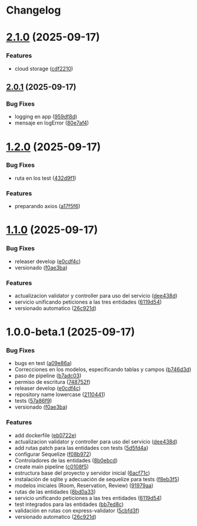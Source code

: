 # Changelog

# [2.1.0](https://github.com/MateoHincapieA/PracticaDevopsHotel/compare/v2.0.1...v2.1.0) (2025-09-17)


### Features

* cloud storage ([cdf2210](https://github.com/MateoHincapieA/PracticaDevopsHotel/commit/cdf221055808ea8056ce519602ad018b08ee8f9e))

## [2.0.1](https://github.com/MateoHincapieA/PracticaDevopsHotel/compare/v2.0.0...v2.0.1) (2025-09-17)


### Bug Fixes

* logging en app ([959df8d](https://github.com/MateoHincapieA/PracticaDevopsHotel/commit/959df8df10414adaff01a18961e38a4e1c916e38))
* mensaje en logError ([80e7af4](https://github.com/MateoHincapieA/PracticaDevopsHotel/commit/80e7af49106b8821b76014fbe2c28d9e0d3a80a1))

# [1.2.0](https://github.com/MateoHincapieA/PracticaDevopsHotel/compare/v1.1.0...v1.2.0) (2025-09-17)


### Bug Fixes

* ruta en los test ([432d9f1](https://github.com/MateoHincapieA/PracticaDevopsHotel/commit/432d9f1ca93565720951e1385c19c9363b19feaa))


### Features

* preparando axios ([a17f5f6](https://github.com/MateoHincapieA/PracticaDevopsHotel/commit/a17f5f67a1e93bb6d524dff648803316b36843bc))

# [1.1.0](https://github.com/MateoHincapieA/PracticaDevopsHotel/compare/v1.0.0...v1.1.0) (2025-09-17)


### Bug Fixes

* releaser develop ([e0cdf4c](https://github.com/MateoHincapieA/PracticaDevopsHotel/commit/e0cdf4c4a7448e3f6a371b4c6d282448b9fa409b))
* versionado ([f0ae3ba](https://github.com/MateoHincapieA/PracticaDevopsHotel/commit/f0ae3ba7c981dcf7bf64c0778b5e999fe6c90974))


### Features

* actualizacion validator y controller para uso del servicio ([dee438d](https://github.com/MateoHincapieA/PracticaDevopsHotel/commit/dee438d77a7ff5f90b153a2b4ec41c9bdf3f186d))
* servicio unificando peticiones a las tres entidades ([6119d54](https://github.com/MateoHincapieA/PracticaDevopsHotel/commit/6119d5463ec9550e702b8a8e61610906cdf01386))
* versionado automatico ([26c921d](https://github.com/MateoHincapieA/PracticaDevopsHotel/commit/26c921d3b0f3d09940706963270a2eec505132c1))

# 1.0.0-beta.1 (2025-09-17)


### Bug Fixes

* bugs en test ([a09e86a](https://github.com/MateoHincapieA/PracticaDevopsHotel/commit/a09e86aa2138292961d282c077d34283ec9b8fa5))
* Correcciones en los modelos, especificando tablas y campos ([b746d3d](https://github.com/MateoHincapieA/PracticaDevopsHotel/commit/b746d3d0a81f787ae7151bed6a5f1684e619817e))
* paso de pipeline ([b7adc03](https://github.com/MateoHincapieA/PracticaDevopsHotel/commit/b7adc035d90d1de54f49a07e84854e7c3471c0ce))
* permiso de escritura ([748752f](https://github.com/MateoHincapieA/PracticaDevopsHotel/commit/748752f471bf1fbaa621c85885ec5cba41a4d125))
* releaser develop ([e0cdf4c](https://github.com/MateoHincapieA/PracticaDevopsHotel/commit/e0cdf4c4a7448e3f6a371b4c6d282448b9fa409b))
* repository name lowercase ([2110441](https://github.com/MateoHincapieA/PracticaDevopsHotel/commit/211044101b7d78416d93072d39b4147974136302))
* tests ([57a86f9](https://github.com/MateoHincapieA/PracticaDevopsHotel/commit/57a86f9094f74c23c755c8d24c121f854173f505))
* versionado ([f0ae3ba](https://github.com/MateoHincapieA/PracticaDevopsHotel/commit/f0ae3ba7c981dcf7bf64c0778b5e999fe6c90974))


### Features

*  add dockerfile ([eb0722e](https://github.com/MateoHincapieA/PracticaDevopsHotel/commit/eb0722ed30471fad3fd04131e3ffb18d0ddcf541))
* actualizacion validator y controller para uso del servicio ([dee438d](https://github.com/MateoHincapieA/PracticaDevopsHotel/commit/dee438d77a7ff5f90b153a2b4ec41c9bdf3f186d))
* add rutas patch para las entidades con tests ([5d5fd4a](https://github.com/MateoHincapieA/PracticaDevopsHotel/commit/5d5fd4a642ebc0ac5282761227eebc43d48bcd9e))
* configurar Sequelize ([f08b972](https://github.com/MateoHincapieA/PracticaDevopsHotel/commit/f08b972503dd00b94dcf2bccc7fe5facdcb45b68))
* Controladores de las entidades ([8b0ebcd](https://github.com/MateoHincapieA/PracticaDevopsHotel/commit/8b0ebcd68ed3649f2e2db453c7500137e664acee))
* create main pipeline ([c0108f5](https://github.com/MateoHincapieA/PracticaDevopsHotel/commit/c0108f58fe8b3991ba8734691bc46a8d334cf88a))
* estructura base del proyecto y servidor inicial ([6acf71c](https://github.com/MateoHincapieA/PracticaDevopsHotel/commit/6acf71c1cd737006541665df2aa43a7638c13d0f))
* instalación de sqlite y adecuación de sequelize para tests ([f8eb3f5](https://github.com/MateoHincapieA/PracticaDevopsHotel/commit/f8eb3f5b7e7b8ed47cddce2a14bf05fe0f61924b))
* modelos iniciales (Room, Reservation, Review) ([91979aa](https://github.com/MateoHincapieA/PracticaDevopsHotel/commit/91979aa62219b41fecfa9e6ea5c19d6eaa8ebd62))
* rutas de las entidades ([8bd0a33](https://github.com/MateoHincapieA/PracticaDevopsHotel/commit/8bd0a33ad638cc0113877f31b7ae17e7ef297b69))
* servicio unificando peticiones a las tres entidades ([6119d54](https://github.com/MateoHincapieA/PracticaDevopsHotel/commit/6119d5463ec9550e702b8a8e61610906cdf01386))
* test integrados para las entidades ([bb7ed8c](https://github.com/MateoHincapieA/PracticaDevopsHotel/commit/bb7ed8c28a8a2ea62128134fe0ff97b1a28cbec7))
* validación en rutas con express-validator ([5cbfd3f](https://github.com/MateoHincapieA/PracticaDevopsHotel/commit/5cbfd3f8bb1527dee56335f82e78cc4661489981))
* versionado automatico ([26c921d](https://github.com/MateoHincapieA/PracticaDevopsHotel/commit/26c921d3b0f3d09940706963270a2eec505132c1))
